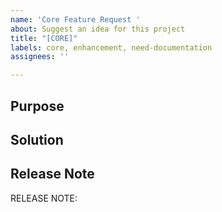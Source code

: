 ```yaml
---
name: 'Core Feature Request '
about: Suggest an idea for this project
title: "[CORE]"
labels: core, enhancement, need-documentation
assignees: ''

---
```


## Purpose
<!-- A clear and concise description of what the problem is. Ex. I'm always frustrated when [...] -->

## Solution
<!-- A clear and concise description of what you want to happen. -->

## Release Note
<!-- How should this new feature be announced in our release notes? It can be populated later. -->
<!-- Keep it as a single line. Examples: -->

<!-- RELEASE NOTE: **ADD** New feature in flutter.core. -->
<!-- RELEASE NOTE: **FIX** Bug in runtime. -->
<!-- RELEASE NOTE: **UPDATE** Runtime dependency. -->

RELEASE NOTE:
